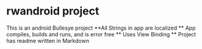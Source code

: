 # rwandroid project 
This is an android Bullesye project
**All Strings in app are localized
** App compiles, builds and runs, and is error free
** Uses View Binding
** Project has readme written in Markdown
